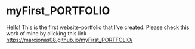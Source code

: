 # myFirst_PORTFOLIO

Hello! 
This is the first website-portfolio that I've created.
Please check this work of mine by clicking this link https://marcjonas08.github.io/myFirst_PORTFOLIO/
